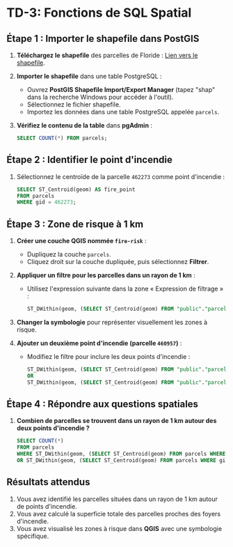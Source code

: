 # TD-3: Fonctions de SQL Spatial
## Étape 1 : Importer le shapefile dans PostGIS

1. **Téléchargez le shapefile** des parcelles de Floride :
   [Lien vers le shapefile](https://maps.leegov.com/datasets/80708a2f5f56426f94c8be97c182176b/about).

2. **Importer le shapefile** dans une table PostgreSQL :
   - Ouvrez **PostGIS Shapefile Import/Export Manager** (tapez "shap" dans la recherche Windows pour accéder à l'outil).
   - Sélectionnez le fichier shapefile.
   - Importez les données dans une table PostgreSQL appelée `parcels`.

3. **Vérifiez le contenu de la table** dans **pgAdmin** :
   ```sql
   SELECT COUNT(*) FROM parcels;
## Étape 2 : Identifier le point d'incendie

1. Sélectionnez le centroïde de la parcelle `462273` comme point d'incendie :
   ```sql
   SELECT ST_Centroid(geom) AS fire_point
   FROM parcels
   WHERE gid = 462273;
## Étape 3 : Zone de risque à 1 km

1. **Créer une couche QGIS nommée `fire-risk`** :
   - Dupliquez la couche `parcels`.
   - Cliquez droit sur la couche dupliquée, puis sélectionnez **Filtrer**.

2. **Appliquer un filtre pour les parcelles dans un rayon de 1 km** :
   - Utilisez l'expression suivante dans la zone « Expression de filtrage » :
     ```sql
     ST_DWithin(geom, (SELECT ST_Centroid(geom) FROM "public"."parcels" WHERE gid = 462273), 1000)
     ```

3. **Changer la symbologie** pour représenter visuellement les zones à risque.
4. **Ajouter un deuxième point d'incendie (parcelle `460957`)** :
   - Modifiez le filtre pour inclure les deux points d'incendie :
     ```sql
     ST_DWithin(geom, (SELECT ST_Centroid(geom) FROM "public"."parcels" WHERE gid = 462273), 1000)
     OR
     ST_DWithin(geom, (SELECT ST_Centroid(geom) FROM "public"."parcels" WHERE gid = 460957), 1000)
## Étape 4 : Répondre aux questions spatiales

1. **Combien de parcelles se trouvent dans un rayon de 1 km autour des deux points d'incendie ?**
   ```sql
   SELECT COUNT(*)
   FROM parcels
   WHERE ST_DWithin(geom, (SELECT ST_Centroid(geom) FROM parcels WHERE gid = 462273), 1000)
   OR ST_DWithin(geom, (SELECT ST_Centroid(geom) FROM parcels WHERE gid = 460957), 1000);

## Résultats attendus

1. Vous avez identifié les parcelles situées dans un rayon de 1 km autour de points d'incendie.
2. Vous avez calculé la superficie totale des parcelles proches des foyers d'incendie.
3. Vous avez visualisé les zones à risque dans **QGIS** avec une symbologie spécifique.
